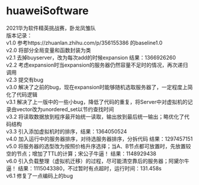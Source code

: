 # huaweiSoftware
2021华为软件精英挑战赛，卧龙凤雏队  
版本记录：  
v1.0 参考https://zhuanlan.zhihu.com/p/356155386 的baseline1.0  
v2.0 将部分全局变量和函数封装为类  
v2.1 去掉buyserver，改为每次add的时候expansion 结果：1366926260  
v2.2 考虑expansion时当expansion的服务器仍然容量不足时的情况，再次递归调用  
v2.3 提交有bug  
v3.0 解决了之前的bug，现在expansion时能够随机选取服务器了，一定程度上简化了代码逻辑  
v3.1 解决了上一版中的一些小bug，降低了代码的重复，将Server中对虚拟机的记录由vector改为unordered_set以节约查找时间  
v3.2 将读取数据放到程序最开始统一读取，输出放到最后统一输出；略优化了代码结构  
v3.3 引入添加虚拟机时的排序，结果：1364050524  
v4.0 加入运行中的服务器排序，对待选服务器排序，分拆代码 结果：1297457151  
v5.0 将服务器的选型改为按照价格升序选择；当A、B节点都可放置时，先放置较空的节点；增加了TTL的计算；宋公子牛逼！ 结果：1148929438  
v6.0 引入负载整理（虚拟机迁移）的过程，尽可能清空靠后的服务器；阿黛尔牛逼！ 结果：1115043380，不过暂时有点超时，运行时间：131.458s  
v6.1 修复了一点编码上的bug  